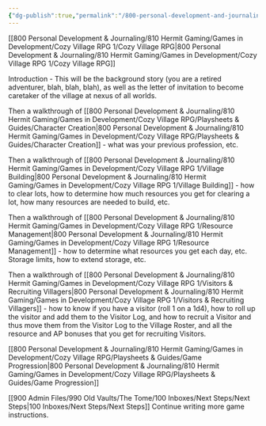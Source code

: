 ```yaml
---
{"dg-publish":true,"permalink":"/800-personal-development-and-journaling/810-hermit-gaming/games-in-development/cozy-village-rpg/playsheets-and-guides/instructions/"}
---
```



[[800 Personal Development & Journaling/810 Hermit Gaming/Games in Development/Cozy Village RPG 1/Cozy Village RPG\|800 Personal Development & Journaling/810 Hermit Gaming/Games in Development/Cozy Village RPG 1/Cozy Village RPG]]

Introduction - This will be the background story (you are a retired adventurer, blah, blah, blah), as well as the letter of invitation to become caretaker of the village at nexus of all worlds.

Then a walkthrough of [[800 Personal Development & Journaling/810 Hermit Gaming/Games in Development/Cozy Village RPG/Playsheets & Guides/Character Creation\|800 Personal Development & Journaling/810 Hermit Gaming/Games in Development/Cozy Village RPG/Playsheets & Guides/Character Creation]] - what was your previous profession, etc.

Then a walkthrough of [[800 Personal Development & Journaling/810 Hermit Gaming/Games in Development/Cozy Village RPG 1/Village Building\|800 Personal Development & Journaling/810 Hermit Gaming/Games in Development/Cozy Village RPG 1/Village Building]] - how to clear lots, how to determine how much resources you get for clearing a lot, how many resources are needed to build, etc.

Then a walkthrough of [[800 Personal Development & Journaling/810 Hermit Gaming/Games in Development/Cozy Village RPG 1/Resource Management\|800 Personal Development & Journaling/810 Hermit Gaming/Games in Development/Cozy Village RPG 1/Resource Management]] - how to determine what resources you get each day, etc.  Storage limits, how to extend storage, etc.

Then a walkthrough of [[800 Personal Development & Journaling/810 Hermit Gaming/Games in Development/Cozy Village RPG 1/Visitors & Recruiting Villagers\|800 Personal Development & Journaling/810 Hermit Gaming/Games in Development/Cozy Village RPG 1/Visitors & Recruiting Villagers]] - how to know if you have a visitor (roll 1 on a 1d4), how to roll up the visitor and add them to the Visitor Log, and how to recruit a Visitor and thus move them from the Visitor Log to the Village Roster, and all the resource and AP bonuses that you get for recruiting Visitors.

[[800 Personal Development & Journaling/810 Hermit Gaming/Games in Development/Cozy Village RPG/Playsheets & Guides/Game Progression\|800 Personal Development & Journaling/810 Hermit Gaming/Games in Development/Cozy Village RPG/Playsheets & Guides/Game Progression]]

[[900 Admin Files/990 Old Vaults/The Tome/100 Inboxes/Next Steps/Next Steps\|100 Inboxes/Next Steps/Next Steps]] Continue writing more game instructions.

